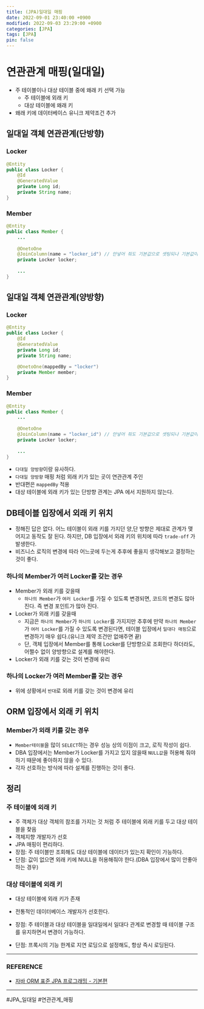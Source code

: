 ```yaml
---
title: (JPA)일대일 매핑
date: 2022-09-01 23:40:00 +0900
modified: 2022-09-03 23:29:00 +0900
categories: [JPA]
tags: [JPA]
pin: false
---
```


# 연관관계 매핑(일대일)
- 주 테이블이나 대상 테이블 중에 왜래 키 선택 가능
	- 주 테이블에 외래 키
	- 대상 테이블에 왜래 키
- 왜래 키에 데이터베이스 유니크 제약조건 추가

## 일대일 객체 연관관계(단방향)

### Locker

```java
@Entity
public class Locker {
	@Id
	@GeneratedValue
	private Long id;
	private String name;
}
```

### Member
```java
@Entity
public class Member {
	...
	
	@OnetoOne
	@JoinColumn(name = "locker_id") // 안넣어 줘도 기본값으로 셋팅되나 기본값이 매우 지저분 하기 때문에 넣어주는게 좋다.
	private Locker locker;
	
	...
}
```

## 일대일 객체 연관관계(양방향)

### Locker
```java
@Entity
public class Locker {
	@Id
	@GeneratedValue
	private Long id;
	private String name;

	@OnetoOne(mappedBy = "locker")
	private Member member;
}
```

### Member
```java
@Entity
public class Member {
	...
	
	@OnetoOne
	@JoinColumn(name = "locker_id") // 안넣어 줘도 기본값으로 셋팅되나 기본값이 매우 지저분 하기 때문에 넣어주는게 좋다.
	private Locker locker;
	
	...
}
```
- `다대일 양방향`이랑 유사하다.
- `다대일 양방향` 매핑 처럼 외래 키가 있는 곳이 연관관계 주인
- 반대편은 `mappedBy` 적용
- 대상 테이블에 외래 키가 있는 단방향 관계는 JPA 에서 지원하지 않는다.

## DB테이블 입장에서 외래 키 위치
- 정해진 답은 없다. 어느 테이블이 외래 키를 가지던 양,단 방향은 제대로 관계가 맺어지고 동작도 잘 된다. 하지만, DB 입장에서 외래 키의 위치에 따라 `trade-off` 가 발생한다.
- 비즈니스 로직의 변경에 따라 어느곳에 두는게 추후에 좋을지 생각해보고 결정하는것이 좋다.

### 하나의 Member가 여러 Locker를 갖는 경우
- Member가 외래 키를 갖을때
	- `하나의 Member`가 `여러 Locker`를 가질 수 있도록 변경되면, 코드의 변경도 많아진다. 즉 변경 포인트가 많아 진다.
- Locker가 외래 키를 갖을때
	- 지금은 `하나의 Member`가 `하나의 Locker`를 가지지만 추후에 만약 `하나의 Member`가 `여러 Locker`를 가질 수 있도록 변경된다면, 테이블 입장에서 `일대다 매핑`으로 변경하기 매우 쉽다.(유니크 제약 조건만 없애주면 끝)
	- 단, 객체 입장에서 Member를 통해 Locker를 단방향으로 조회한다 하더라도, 어쩔수 없이 양방향으로 설계를 해야한다.
- Locker가 외래 키를 갖는 것이 변경에 유리

### 하나의 Locker가 여러 Member를 갖는 경우
- 위에 상황에서 `반대`로 외래 키를 갖는 것이 변경에 유리

## ORM 입장에서 외래 키 위치

### Member가 외래 키를 갖는 경우
- `Member테이블`을 많이 `SELECT`하는 경우 성능 상의 이점이 크고, 로직 작성이 쉽다.
- DBA 입장에서는 Member가 Locker를 가지고 있지 않을때 `NULL값`을 허용해 줘야하기 때문에 좋아하지 않을 수 있다.
- 각자 선호하는 방식에 따라 설계를 진행하는 것이 좋다.

## 정리

### 주 테이블에 외래 키
- 주 객체가 대상 객체의 참조를 가지는 것 처럼 주 테이블에 외래 키를 두고 대상 테이블을 찾음
- 객체지향 개발자가 선호
- JPA 매핑이 편리하다.
- 장점: 주 테이블만 조회해도 대상 테이블에 데이터가 있는지 확인이 가능하다.
- 단점: 값이 없으면 외래 키에 NULL을 허용해줘야 한다.(DBA 입장에서 많이 안좋아하는 경우)

### 대상 테이블에 외래 키
- 대상 테이블에 외래 키가 존재

- 전통적인 데이터베이스 개발자가 선호한다.

- 장점: 주 테이블과 대상 테이블을 일대일에서 일대다 관계로 변경할 때 테이블 구조를 유지하면서 변경이 가능하다.

- 단점: 프록시의 기능 한계로 지연 로딩으로 설정해도, 항상 즉시 로딩된다.

    

---

### REFERENCE

- [자바 ORM 표준 JPA 프로그래밍 - 기본편](https://www.inflearn.com/course/ORM-JPA-Basic/dashboard)

    

---



#JPA_일대일 #연관관계_매핑
